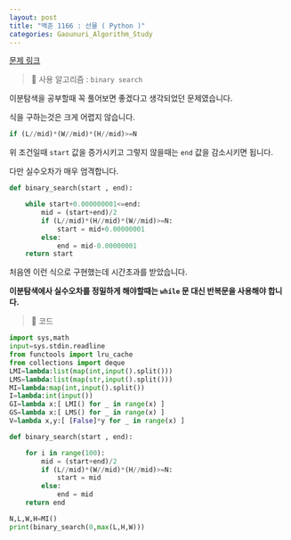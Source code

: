 ```yaml
---
layout: post
title: "백준 1166 : 선물 ( Python )"
categories: Gaounuri_Algorithm_Study
---
```


[문제 링크](https://www.acmicpc.net/problem/1166)

> 📌 사용 알고리즘 : `binary search`

이분탐색을 공부할때 꼭 풀어보면 좋겠다고 생각되었던 문제였습니다.

식을 구하는것은 크게 어렵지 않습니다.

```python
if (L//mid)*(W//mid)*(H//mid)>=N
```
위 조건일때 `start` 값을 증가시키고 그렇지 않을때는 `end` 값을 감소시키면 됩니다.

다만 실수오차가 매우 엄격합니다.

```python
def binary_search(start , end):

    while start+0.000000001<=end:
        mid = (start+end)/2
        if (L//mid)*(H//mid)*(W//mid)>=N:
            start = mid+0.00000001
        else:
            end = mid-0.00000001
    return start
```

처음엔 이런 식으로 구현했는데 시간초과를 받았습니다.

**이분탐색에사 실수오차를 정밀하게 해야할때는 `while` 문 대신 반복문을 사용해야 합니다.**

> 📌 코드

```python
import sys,math
input=sys.stdin.readline
from functools import lru_cache
from collections import deque
LMI=lambda:list(map(int,input().split()))
LMS=lambda:list(map(str,input().split()))
MI=lambda:map(int,input().split())
I=lambda:int(input())
GI=lambda x:[ LMI() for _ in range(x) ]
GS=lambda x:[ LMS() for _ in range(x) ]
V=lambda x,y:[ [False]*y for _ in range(x) ]

def binary_search(start , end):

    for i in range(100):
        mid = (start+end)/2
        if (L//mid)*(W//mid)*(H//mid)>=N:
            start = mid
        else:
            end = mid
    return end

N,L,W,H=MI()
print(binary_search(0,max(L,H,W)))
```
